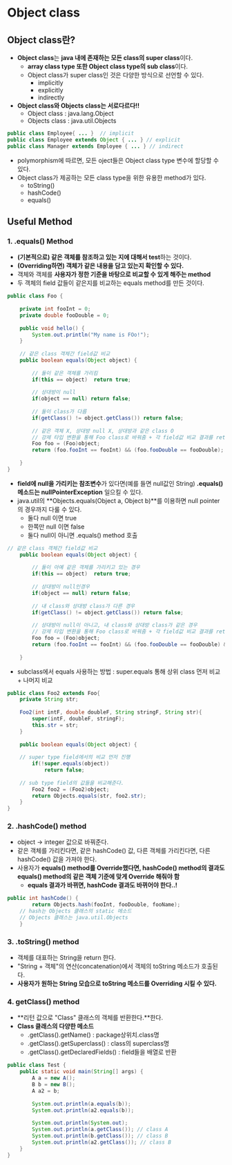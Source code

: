 # Object class


## Object class란?
  - **Object class**는 **java 내에 존재하는 모든 class의 super class**이다.
    - **array class type 또한 Object class type의 sub class**이다.
    - Object class가 super class인 것은 다양한 방식으로 선언할 수 있다.
      - implicitly
      - explicitly
      - indirectly
  - **Object class와 Objects class는 서로다르다!!**
    - Object class : java.lang.Object
    - Objects class : java.util.Objects
      
```java
public class Employee{ ... }  // implicit
public class Employee extends Object { ... } // explicit
public class Manager extends Employee { ... } // indirect
```

  - polymorphism에 따르면, 모든 oject들은 Object class type 변수에 할당할 수 있다.
  - Object class가 제공하는 모든 class type을 위한 유용한 method가 있다.
    - toString()
    - hashCode()
    - equals()
    
    
## Useful Method

### 1. .equals() Method
  - **(기본적으로) 같은 객체를 참조하고 있는 지에 대해서 test**하는 것이다.
  - **(Overriding하면) 객체가 같은 내용을 담고 있는지 확인할 수 있다.**
  - 객체와 객체를 **사용자가 정한 기준을 바탕으로 비교할 수 있게 해주는 method**
  - 두 객체의 field 값들이 같은지를 비교하는 equals method를 만든 것이다.
  
```java
public class Foo {
	
	private int fooInt = 0;
	private double fooDouble = 0;
	
	public void hello() {
		System.out.println("My name is FOo!");
	}
	
	// 같은 class 객체간 field값 비교
	public boolean equals(Object object) {
		
		// 둘이 같은 객체를 가리킴
		if(this == object)	return true;
		
		// 상대방이 null
		if(object == null) return false;
		
		// 둘이 class가 다름
		if(getClass() != object.getClass()) return false;
		
		// 같은 객체 X, 상대방 null X, 상대방과 같은 class O
		// 강제 타입 변환을 통해 Foo class로 바꿔줌 + 각 field값 비교 결과를 return
		Foo foo = (Foo)object;
		return (foo.fooInt == fooInt) && (foo.fooDouble == fooDouble);
		 
	}
}
```

  - **field에 null을 가리키는 참조변수**가 있다면(예를 들면 null값인 String) **.equals() 메소드는 nullPointerException** 일으킬 수 있다.
  - java.util의 **Objects.equals(Object a, Object b)**를 이용하면 null pointer의 경우까지 다룰 수 있다.
    - 둘다 null 이면 true
    - 한쪽만 null 이면 false
    - 둘다 null이 아니면 .equals() method 호출
  
```java
// 같은 class 객체간 field값 비교
	public boolean equals(Object object) {
		
		// 둘이 아예 같은 객체를 가리키고 있는 경우
		if(this == object)	return true;
		
		// 상대방이 null인경우 
		if(object == null) return false;
		
		// 내 class와 상대방 class가 다른 경우
		if(getClass() != object.getClass()) return false;
		
		// 상대방이 null이 아니고, 내 class와 상대방 class가 같은 경우
		// 강제 타입 변환을 통해 Foo class로 바꿔줌 + 각 field값 비교 결과를 return + String 비교에 있어서 Objects.equals(Object a, Object b) 사용
		Foo foo = (Foo)object;
		return (foo.fooInt == fooInt) && (foo.fooDouble == fooDouble) && Objects.equals(fooName, foo.fooName);
		
	}
```

  - subclass에서 equals 사용하는 방법 : super.equals 통해 상위 class 먼저 비교 + 나머지 비교
  
```java
public class Foo2 extends Foo{
	private String str;
	
	Foo2(int intF, double doubleF, String stringF, String str){
		super(intF, doubleF, stringF);
		this.str = str;
	}
	
	public boolean equals(Object object) {
		
    // super type field에서의 비교 먼저 진행
		if(!super.equals(object))
			return false;		
		
    // sub type field의 값들을 비교해준다.
		Foo2 foo2 = (Foo2)object;
		return Objects.equals(str, foo2.str);
	}
}
```
  

### 2. .hashCode() method
  - object -> integer 값으로 바꿔준다. 
  - 같은 객체를 가리킨다면, 같은 hashCode() 값, 다른 객체를 가리킨다면, 다른 hashCode() 값을 가져야 한다.
  - 사용자가 **equals() method를 Override했다면, hashCode() method의 결과도 equals() method의 같은 객체 기준에 맞게 Override 해줘야 함**
    - **equals 결과가 바뀌면, hashCode 결과도 바뀌어야 한다..!**

```java
public int hashCode() {
		return Objects.hash(fooInt, fooDouble, fooName);
    // hash는 Objects 클래스의 static 메소드
    // Objects 클래스는 java.util.Objects
	}
```

### 3. .toString() method
  - 객체를 대표하는 String을 return 한다.
  - "String + 객체"의 연산(concatenation)에서 객체의 toString 메소드가 호출된다.
  - **사용자가 원하는 String 모습으로 toString 메소드를 Overriding 시킬 수 있다.**

### 4. getClass() method
  - **리턴 값으로 "Class" 클래스의 객체를 반환한다.**한다. 
  - **Class 클래스의 다양한 메소드**
    - .getClass().getName() : package상위치.class명
    - .getClass().getSuperclass() : class의 superclass명
    - .getClass().getDeclaredFields() : field들을 배열로 반환
  
```java
public class Test {
	public static void main(String[] args) {
		A a = new A();
		B b = new B();
		A a2 = b;
		
		System.out.println(a.equals(b));
		System.out.println(a2.equals(b));
		
		System.out.println(System.out);
		System.out.println(a.getClass()); // class A
		System.out.println(b.getClass()); // class B
		System.out.println(a2.getClass()); // class B
	}
}
```



